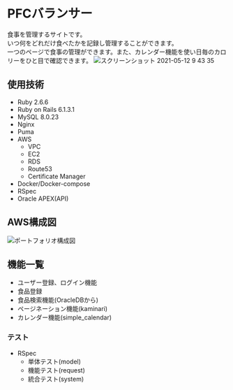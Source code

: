 # PFCバランサー
食事を管理するサイトです。  
いつ何をどれだけ食べたかを記録し管理することができます。  
一つのページで食事の管理ができます。また、カレンダー機能を使い日毎のカロリーをひと目で確認できます。
![スクリーンショット 2021-05-12 9 43 35](https://user-images.githubusercontent.com/73508583/117901889-434a0700-b307-11eb-96b9-f7e21163e73c.png)

## 使用技術
* Ruby 2.6.6  
* Ruby on Rails 6.1.3.1  
* MySQL 8.0.23  
* Nginx  
* Puma  
* AWS  
    * VPC  
    * EC2  
    * RDS  
    * Route53  
    * Certificate Manager  
* Docker/Docker-compose  
* RSpec  
* Oracle APEX(API)  

## AWS構成図
![ポートフォリオ構成図](https://user-images.githubusercontent.com/73508583/117901924-59f05e00-b307-11eb-886f-edd23a63273d.png)


## 機能一覧
* ユーザー登録、ログイン機能  
* 食品登録  
* 食品検索機能(OracleDBから)  
* ページネーション機能(kaminari)  
* カレンダー機能(simple_calendar)  

### テスト
* RSpec   
    * 単体テスト(model)  
    * 機能テスト(request)  
    * 統合テスト(system)  


